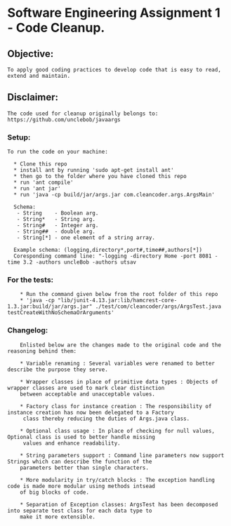 # Software Engineering Assignment 1 - Code Cleanup.
## Objective:
    To apply good coding practices to develop code that is easy to read, extend and maintain.
 
## Disclaimer:
    The code used for cleanup originally belongs to: https://github.com/unclebob/javaargs 

### Setup:
    To run the code on your machine:
    
      * Clone this repo 
      * install ant by running 'sudo apt-get install ant'
      * then go to the folder where you have cloned this repo
      * run 'ant compile'
      * run 'ant jar'
      * run 'java -cp build/jar/args.jar com.cleancoder.args.ArgsMain'
      
      Schema:
       - String    - Boolean arg.
       - String*   - String arg.
       - String#   - Integer arg.
       - String##  - double arg.
       - String[*] - one element of a string array.
      
      Example schema: (logging,directory*,port#,time##,authors[*])
      Coresponding command line: "-logging -directory Home -port 8081 -time 3.2 -authors uncleBob -authors utsav

      
### For the tests:
        * Run the command given below from the root folder of this repo
        * 'java -cp "lib/junit-4.13.jar:lib/hamcrest-core-1.3.jar:build/jar/args.jar" ./test/com/cleancoder/args/ArgsTest.java testCreateWithNoSchemaOrArguments'
    
### Changelog:
        Enlisted below are the changes made to the original code and the reasoning behind them:
        
        * Variable renaming : Several variables were renamed to better describe the purpose they serve.
        
        * Wrapper classes in place of primitive data types : Objects of wrapper classes are used to mark clear distinction
        between acceptable and unacceptable values.
        
        * Factory class for instance creation : The responsibility of instance creation has now been delegated to a Factory
         class thereby reducing the duties of Args.java class.
        
        * Optional class usage : In place of checking for null values, Optional class is used to better handle missing
         values and enhance readability.
        
        * String parameters support : Command line parameters now support Strings which can describe the function of the 
        parameters better than single characters.  
        
        * More modularity in try/catch blocks : The exception handling code is made more modular using methods intsead
        of big blocks of code.
        
        * Separation of Exception classes: ArgsTest has been decomposed into separate test class for each data type to
        make it more extensible. 